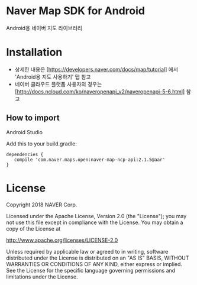 # **Naver Map SDK for Android**

Android용 네이버 지도 라이브러리

Installation
==
- 상세한 내용은 [https://developers.naver.com/docs/map/tutorial] 에서 'Android용 지도 사용하기' 탭 참고
- 네이버 클라우드 플랫폼 사용자의 경우는 [http://docs.ncloud.com/ko/naveropenapi_v2/naveropenapi-5-6.html] 참고

## How to import

Android Studio

Add this to your build.gradle:

```
dependencies {
   compile 'com.naver.maps.open:naver-map-ncp-api:2.1.5@aar'
}
```


License
==

Copyright 2018 NAVER Corp.

Licensed under the Apache License, Version 2.0 (the "License");
you may not use this file except in compliance with the License.
You may obtain a copy of the License at

http://www.apache.org/licenses/LICENSE-2.0

Unless required by applicable law or agreed to in writing, software
distributed under the License is distributed on an "AS IS" BASIS,
WITHOUT WARRANTIES OR CONDITIONS OF ANY KIND, either express or implied.
See the License for the specific language governing permissions and
limitations under the License.
